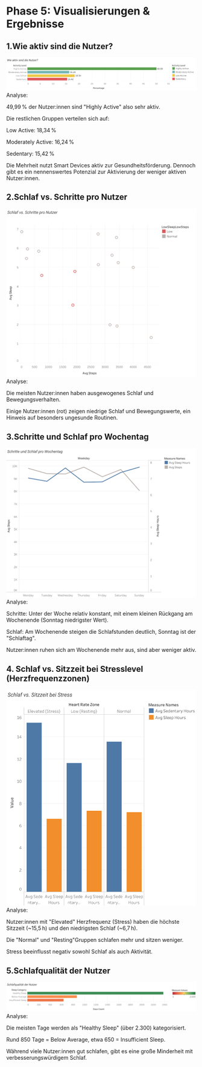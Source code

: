 # Phase 5: Visualisierungen & Ergebnisse



## 1.Wie aktiv sind die Nutzer?

![Aktivität nach Wochentagen](images/Sheet1.png) 
Analyse:

49,99 % der Nutzer:innen sind "Highly Active"  also sehr aktiv.

Die restlichen Gruppen verteilen sich auf:

Low Active: 18,34 %

Moderately Active: 16,24 %

Sedentary: 15,42 %

Die Mehrheit nutzt Smart Devices aktiv zur Gesundheitsförderung. Dennoch gibt es ein nennenswertes Potenzial zur Aktivierung der weniger aktiven Nutzer:innen.



## 2.Schlaf vs. Schritte pro Nutzer
![Schlaf vs. Aktivität](images/Sheet2.png)  
Analyse:

Die meisten Nutzer:innen haben ausgewogenes Schlaf und Bewegungsverhalten.

Einige Nutzer:innen (rot) zeigen niedrige Schlaf und Bewegungswerte, ein Hinweis auf besonders ungesunde Routinen.



## 3.Schritte und Schlaf pro Wochentag
![Schlaf vs. Aktivität](images/Sheet3.png)
Analyse:

Schritte: Unter der Woche relativ konstant, mit einem kleinen Rückgang am Wochenende (Sonntag niedrigster Wert).

Schlaf: Am Wochenende steigen die Schlafstunden deutlich, Sonntag ist der "Schlaftag".

Nutzer:innen ruhen sich am Wochenende mehr aus, sind aber weniger aktiv. 



## 4. Schlaf vs. Sitzzeit bei Stresslevel (Herzfrequenzzonen)
![Schlaf vs. Aktivität](images/Sheet4.png)
Analyse:

Nutzer:innen mit "Elevated" Herzfrequenz (Stress) haben die höchste Sitzzeit (~15,5 h) und den niedrigsten Schlaf (~6,7 h).

Die "Normal" und "Resting"Gruppen schlafen mehr und sitzen weniger.

Stress beeinflusst negativ sowohl Schlaf als auch Aktivität.



## 5.Schlafqualität der Nutzer
![Schlaf vs. Aktivität](images/Sheet5.png)
Analyse:

Die meisten Tage werden als "Healthy Sleep" (über 2.300) kategorisiert.

Rund 850 Tage = Below Average, etwa 650 = Insufficient Sleep.

Während viele Nutzer:innen gut schlafen, gibt es eine große Minderheit mit verbesserungswürdigem Schlaf.



